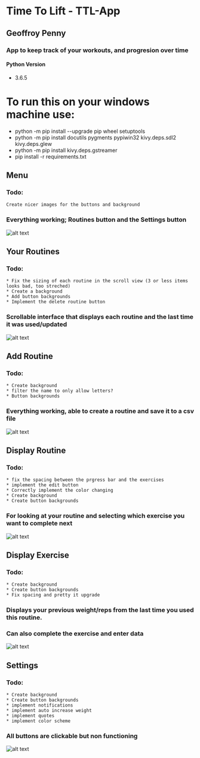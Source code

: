 # Time To Lift - TTL-App
## Geoffroy Penny
### App to keep track of your workouts, and progresion over time

#### Python Version
* 3.6.5

# To run this on your windows machine use:
* python -m pip install --upgrade pip wheel setuptools
* python -m pip install docutils pygments pypiwin32 kivy.deps.sdl2 kivy.deps.glew
* python -m pip install kivy.deps.gstreamer
* pip install -r requirements.txt
 
 ## Menu
 ### Todo:
	Create nicer images for the buttons and background
 ### Everything working; Routines button and the Settings button
 ![alt text](https://github.com/HexRoy/TTL-App/blob/master/Images/ui/1%20Menu.png)
 
 ## Your Routines
 ### Todo:
	* Fix the sizing of each routine in the scroll view (3 or less items looks bad, too streched)
	* Create a background
	* Add button backgrounds
	* Implement the delete routine button
 ### Scrollable interface that displays each routine and the last time it was used/updated
 ![alt text](https://github.com/HexRoy/TTL-App/blob/master/Images/ui/2%20Your%20Routines.png)
 
 ## Add Routine
 ### Todo: 
	* Create background
	* filter the name to only allow letters?
	* Button backgrounds
 ### Everything working, able to create a routine and save it to a csv file 
 ![alt text](https://github.com/HexRoy/TTL-App/blob/master/Images/ui/3%20Add%20Routine.png)
 
 ## Display Routine
 ### Todo:
	* fix the spacing between the prgress bar and the exercises
	* implement the edit button
	* Correctly implement the color changing 
	* Create background
	* Create button backgrounds
 ### For looking at your routine and selecting which exercise you want to complete next
 ![alt text](https://github.com/HexRoy/TTL-App/blob/master/Images/ui/4%20Display%20Routine.png)
 
 ## Display Exercise
 ### Todo:
	* Create background
	* Create button backgrounds
	* Fix spacing and pretty it upgrade
 ### Displays your previous weight/reps from the last time you used this routine.
 ### Can also complete the exercise and enter data
 ![alt text](https://github.com/HexRoy/TTL-App/blob/master/Images/ui/5%20Display%20Exercise.png)
 
 ## Settings
 ### Todo:
	* Create background
	* Create button backgrounds
	* implement notifications
	* implement auto increase weight
	* implement quotes
	* implement color scheme
### All buttons are clickable but non functioning
 ![alt text](https://github.com/HexRoy/TTL-App/blob/master/Images/ui/6%20Settings.png)